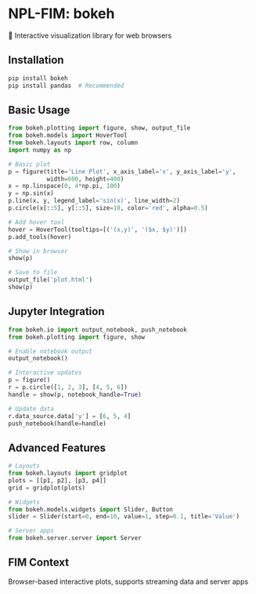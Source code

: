 # NPL-FIM: bokeh
🔲 Interactive visualization library for web browsers

## Installation
```bash
pip install bokeh
pip install pandas  # Recommended
```

## Basic Usage
```python
from bokeh.plotting import figure, show, output_file
from bokeh.models import HoverTool
from bokeh.layouts import row, column
import numpy as np

# Basic plot
p = figure(title='Line Plot', x_axis_label='x', y_axis_label='y',
           width=600, height=400)
x = np.linspace(0, 4*np.pi, 100)
y = np.sin(x)
p.line(x, y, legend_label='sin(x)', line_width=2)
p.circle(x[::5], y[::5], size=10, color='red', alpha=0.5)

# Add hover tool
hover = HoverTool(tooltips=[('(x,y)', '($x, $y)')])
p.add_tools(hover)

# Show in browser
show(p)

# Save to file
output_file('plot.html')
show(p)
```

## Jupyter Integration
```python
from bokeh.io import output_notebook, push_notebook
from bokeh.plotting import figure, show

# Enable notebook output
output_notebook()

# Interactive updates
p = figure()
r = p.circle([1, 2, 3], [4, 5, 6])
handle = show(p, notebook_handle=True)

# Update data
r.data_source.data['y'] = [6, 5, 4]
push_notebook(handle=handle)
```

## Advanced Features
```python
# Layouts
from bokeh.layouts import gridplot
plots = [[p1, p2], [p3, p4]]
grid = gridplot(plots)

# Widgets
from bokeh.models.widgets import Slider, Button
slider = Slider(start=0, end=10, value=1, step=0.1, title='Value')

# Server apps
from bokeh.server.server import Server
```

## FIM Context
Browser-based interactive plots, supports streaming data and server apps